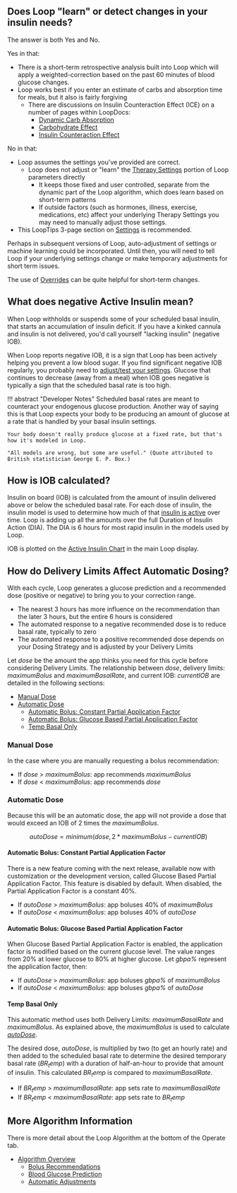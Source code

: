 ## Does Loop "learn" or detect changes in your insulin needs?

The answer is both Yes and No.

Yes in that:

* There is a short-term retrospective analysis built into Loop which will apply a weighted-correction based on the past 60 minutes of blood glucose changes.
* Loop works best if you enter an estimate of carbs and absorption time for meals, but it also is fairly forgiving
    * There are discussions on Insulin Counteraction Effect (ICE) on a number of pages within LoopDocs:
        * [Dynamic Carb Absorption](../operation/features/carbs.md#dynamic-carb-absorption)
        * [Carbohydrate Effect](../operation/algorithm/prediction.md#carbohydrate-effect)
        * [Insulin Counteraction Effect](../operation/features/ice.md)

No in that:

* Loop assumes the settings you've provided are correct.
    * Loop does not adjust or "learn" the [Therapy Settings](../loop-3/therapy-settings.md) portion of Loop parameters directly
        * It keeps those fixed and user controlled, separate from the dynamic part of the Loop algorithm, which does learn based on short-term patterns
        * If outside factors (such as hormones, illness, exercise, medications, etc) affect your underlying Therapy Settings you may need to manually adjust those settings.
* This LoopTips 3-page section on [Settings](https://loopkit.github.io/looptips/settings/overview/) is recommended.


Perhaps in subsequent versions of Loop, auto-adjustment of settings or machine learning could be incorporated. Until then, you will need to tell Loop if your underlying settings change or make temporary adjustments for short term issues.

The use of [Overrides](../operation/features/overrides.md) can be quite helpful for short-term changes.

## What does negative Active Insulin mean?

When Loop withholds or suspends some of your scheduled basal insulin, that starts an accumulation of insulin deficit. If you have a kinked cannula and insulin is not delivered, you'd call yourself "lacking insulin" (negative IOB).

When Loop reports negative IOB, it is a sign that Loop has been actively helping you prevent a low blood sugar. If you find significant negative IOB regularly, you probably need to [adjust/test your settings](https://loopkit.github.io/looptips/settings/settings/). Glucose that continues to decrease (away from a meal) when IOB goes negative is typically a sign that the scheduled basal rate is too high.

!!! abstract "Developer Notes"
    Scheduled basal rates are meant to counteract your endogenous glucose production. Another way of saying this is that Loop expects your body to be producing an amount of glucose at a rate that is handled by your basal insulin settings.

    Your body doesn't really produce glucose at a fixed rate, but that's how it's modeled in Loop.

    "All models are wrong, but some are useful." (Quote attributed to British statistician George E. P. Box.)


## How is IOB calculated?

Insulin on board (IOB) is calculated from the amount of insulin delivered above or below the scheduled basal rate. For each dose of insulin, the insulin model is used to determine how much of that [insulin is active](../operation/algorithm/prediction.md#insulin-effect) over time. Loop is adding up all the amounts over the full Duration of Insulin Action (DIA). The DIA is 6 hours for most rapid insulin in the models used by Loop.

IOB is plotted on the [Active Insulin Chart](../loop-3/displays-v3.md#active-insulin-chart) in the main Loop display.

## How do Delivery Limits Affect Automatic Dosing?

With each cycle, <span translate="no">Loop</span>&nbsp;generates a glucose prediction and a recommended dose (positive or negative) to bring you to your correction range.

* The nearest 3 hours has more influence on the recommendation than the later 3 hours, but the entire 6 hours is considered
* The automated response to a negative recommended dose is to reduce basal rate, typically to zero
* The automated response to a positive recommended dose depends on your Dosing Strategy and is adjusted by your Delivery Limits

Let $\mathit{dose}$ be the amount the app thinks you need for this cycle before considering Delivery Limits. The relationship between $\mathit{dose}$, delivery limits: $\mathit{maximumBolus}$ and $\mathit{maximumBasalRate}$, and current IOB: $\mathit{currentIOB}$ are detailed in the following sections:

* [Manual Dose](#manual-dose)
* [Automatic Dose](#automatic-dose)
    * [Automatic Bolus: Constant Partial Application Factor](#automatic-bolus-constant-partial-application-factor)
    * [Automatic Bolus: Glucose Based Partial Application Factor](#automatic-bolus-glucose-based-partial-application-factor)
    * [Temp Basal Only](#temp-basal-only)

### Manual Dose

In the case where you are manually requesting a bolus recommendation:

* If $\mathit{dose}$ > $\mathit{maximumBolus}$: app recommends $\mathit{maximumBolus}$
* If $\mathit{dose}$ < $\mathit{maximumBolus}$: app recommends $\mathit{dose}$

### Automatic Dose

Because this will be an automatic dose, the app will not provide a dose that would exceed an IOB of 2 times the $\mathit{maximumBolus}$.

$$ autoDose = minimum (dose, 2*maximumBolus - currentIOB) $$

#### Automatic Bolus: Constant Partial Application Factor

There is a new feature coming with the next release, available now with customization or the development version, called Glucose Based Partial Application Factor. This feature is disabled by default. When disabled, the Partial Application Factor is a constant 40%.

* If $\mathit{autoDose}$ > $\mathit{maximumBolus}$: app boluses 40% of $\mathit{maximumBolus}$
* If $\mathit{autoDose}$ < $\mathit{maximumBolus}$: app boluses 40% of $\mathit{autoDose}$

#### Automatic Bolus: Glucose Based Partial Application Factor

When Glucose Based Partial Application Factor is enabled, the application factor is modified based on the current glucose level. The value ranges from 20% at lower glucose to 80% at higher glucose. Let $\mathit{gbpa\%}$ represent the application factor, then:

* If $\mathit{autoDose}$ > $\mathit{maximumBolus}$: app boluses $\mathit{gbpa\%}$ of $\mathit{maximumBolus}$
* If $\mathit{autoDose}$ < $\mathit{maximumBolus}$: app boluses $\mathit{gbpa\%}$ of $\mathit{autoDose}$

#### Temp Basal Only

This automatic method uses both Delivery Limits: $\mathit{maximumBasalRate}$ and $\mathit{maximumBolus}$. As explained above, the $\mathit{maximumBolus}$ is used to calculate [$\mathit{autoDose}$](#automatic-recommendation).

The desired dose, $\mathit{autoDose}$, is multiplied by two (to get an hourly rate) and then added to the scheduled basal rate to determine the desired temporary basal rate ($\mathit{BR_temp}$) with a duration of half-an-hour to provide that amount of insulin. This calculated $\mathit{BR_temp}$ is compared to $\mathit{maximumBasalRate}$.

* If $\mathit{BR_temp}$ > $\mathit{maximumBasalRate}$: app sets rate to $\mathit{maximumBasalRate}$
* If $\mathit{BR_temp}$ < $\mathit{maximumBasalRate}$: app sets rate to $\mathit{BR_temp}$

## More Algorithm Information

There is more detail about the Loop Algorithm at the bottom of the Operate tab.

* [Algorithm Overview](../operation/algorithm/overview.md)
    * [Bolus Recommendations](../operation/algorithm/bolus.md)
    * [Blood Glucose Prediction](../operation/algorithm/prediction.md)
    * [Automatic Adjustments](../operation/algorithm/temp-basal.md)

